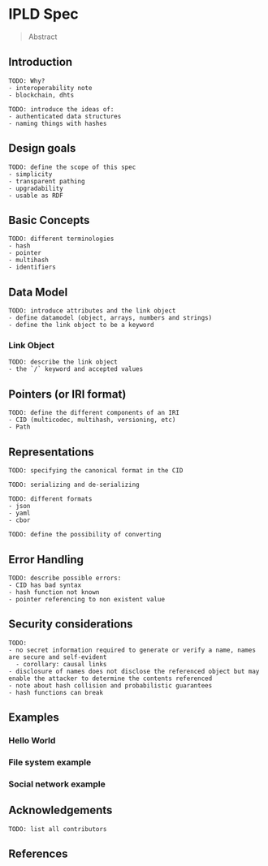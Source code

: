# IPLD Spec

> Abstract

## Introduction
```
TODO: Why?
- interoperability note
- blockchain, dhts
```

```
TODO: introduce the ideas of:
- authenticated data structures
- naming things with hashes
```

## Design goals
```
TODO: define the scope of this spec
- simplicity
- transparent pathing
- upgradability
- usable as RDF
```

## Basic Concepts
```
TODO: different terminologies
- hash
- pointer
- multihash
- identifiers
```

## Data Model

```
TODO: introduce attributes and the link object
- define datamodel (object, arrays, numbers and strings)
- define the link object to be a keyword
```

### Link Object
```
TODO: describe the link object
- the `/` keyword and accepted values
```

## Pointers (or IRI format)

```
TODO: define the different components of an IRI
- CID (multicodec, multihash, versioning, etc)
- Path
```

## Representations
```
TODO: specifying the canonical format in the CID
```

```
TODO: serializing and de-serializing
```

```
TODO: different formats
- json
- yaml
- cbor

TODO: define the possibility of converting
```

## Error Handling
```
TODO: describe possible errors:
- CID has bad syntax
- hash function not known
- pointer referencing to non existent value
```

## Security considerations

```
TODO:
- no secret information required to generate or verify a name, names are secure and self-evident
  - corollary: causal links
- disclosure of names does not disclose the referenced object but may enable the attacker to determine the contents referenced
- note about hash collision and probabilistic guarantees
- hash functions can break
```

## Examples

### Hello World
### File system example
### Social network example

## Acknowledgements

```
TODO: list all contributors
```

## References
